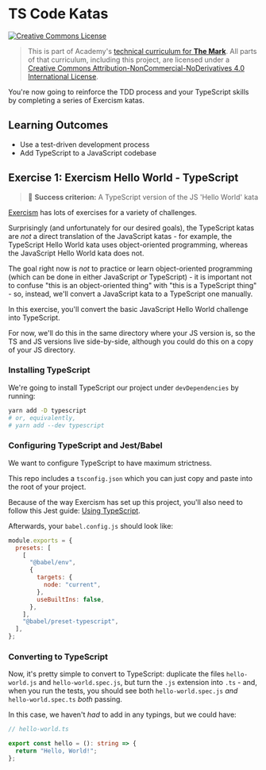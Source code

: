 # TS Code Katas

<a rel="license" href="http://creativecommons.org/licenses/by-nc-nd/4.0/"><img alt="Creative Commons License" style="border-width:0" src="https://i.creativecommons.org/l/by-nc-nd/4.0/88x31.png" /></a>

> This is part of Academy's [technical curriculum for **The Mark**](https://github.com/WeAreAcademy/curriculum-mark). All parts of that curriculum, including this project, are licensed under a <a rel="license" href="http://creativecommons.org/licenses/by-nc-nd/4.0/">Creative Commons Attribution-NonCommercial-NoDerivatives 4.0 International License</a>.

You're now going to reinforce the TDD process and your TypeScript skills by completing a series of Exercism katas.

## Learning Outcomes

- Use a test-driven development process
- Add TypeScript to a JavaScript codebase

## Exercise 1: Exercism Hello World - TypeScript

> 🎯 **Success criterion:** A TypeScript version of the JS 'Hello World' kata

[Exercism](https://exercism.io/) has lots of exercises for a variety of challenges.

Surprisingly (and unfortunately for our desired goals), the TypeScript katas are _not_ a direct translation of the JavaScript katas - for example, the TypeScript Hello World kata uses object-oriented programming, whereas the JavaScript Hello World kata does not.

The goal right now is _not_ to practice or learn object-oriented programming (which can be done in either JavaScript _or_ TypeScript) - it is important not to confuse "this is an object-oriented thing" with "this is a TypeScript thing" - so, instead, we'll convert a JavaScript kata to a TypeScript one manually.

In this exercise, you'll convert the basic JavaScript Hello World challenge into TypeScript.

For now, we'll do this in the same directory where your JS version is, so the TS and JS versions live side-by-side, although you could do this on a copy of your JS directory.

### Installing TypeScript

We're going to install TypeScript our project under `devDependencies` by running:

```bash
yarn add -D typescript
# or, equivalently,
# yarn add --dev typescript
```

### Configuring TypeScript and Jest/Babel

We want to configure TypeScript to have maximum strictness.

This repo includes a `tsconfig.json` which you can just copy and paste into the root of your project.

Because of the way Exercism has set up this project, you'll also need to follow this Jest guide: [Using TypeScript](https://jestjs.io/docs/en/getting-started#using-typescript).

Afterwards, your `babel.config.js` should look like:

```js
module.exports = {
  presets: [
    [
      "@babel/env",
      {
        targets: {
          node: "current",
        },
        useBuiltIns: false,
      },
    ],
    "@babel/preset-typescript",
  ],
};
```

### Converting to TypeScript

Now, it's pretty simple to convert to TypeScript: duplicate the files `hello-world.js` and `hello-world.spec.js`, but turn the `.js` extension into `.ts` - and, when you run the tests, you should see both `hello-world.spec.js` _and_ `hello-world.spec.ts` _both_ passing.

In this case, we haven't _had_ to add in any typings, but we could have:

```ts
// hello-world.ts

export const hello = (): string => {
  return "Hello, World!";
};
```
